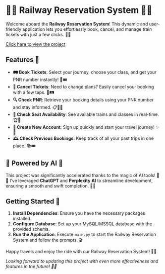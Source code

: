 # 🚆✨ Railway Reservation System 🎫🚂

Welcome aboard the **Railway Reservation System**! This dynamic and user-friendly application lets you effortlessly book, cancel, and manage train tickets with just a few clicks. 🌟🚉

[Click here to view the project](https://github.com/SaiChandPullela/Python-capstone-projects/tree/main/Railway-Reservation-system)


## Features 🚀

- **🛤️ Book Tickets**: Select your journey, choose your class, and get your PNR number instantly! 📝🎟️
- **🔄 Cancel Tickets**: Need to change plans? Easily cancel your booking with a few taps. 🚫🛤️
- **🔍 Check PNR**: Retrieve your booking details using your PNR number and stay informed. 📋🕵️‍♂️
- **📅 Check Seat Availability**: See available trains and classes in real-time. 🏆🚆
- **👤 Create New Account**: Sign up quickly and start your travel journey! ✨📝
- **🕰️ Check Previous Bookings**: Keep track of all your past trips in one place. 📚🎟️


## 🤖 Powered by AI 🤖

This project was significantly accelerated thanks to the magic of AI tools! 🌟✨ I've leveraged **ChatGPT** and **Perplexity AI** to streamline development, ensuring a smooth and swift completion. 🚀💡

## Getting Started 🚀

1. **Install Dependencies**: Ensure you have the necessary packages installed.
2. **Configure Database**: Set up your MySQL/MSSQL database with the provided schema.
3. **Run the Application**: Execute `main.py` to start the Railway Reservation System and follow the prompts. 🎬

Happy travels and enjoy the ride with our Railway Reservation System! 🚂🎉

*Looking forward to updating this project with even more effectiveness and features in the future! 🚀✨*
